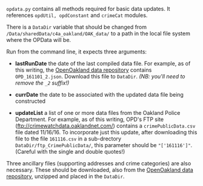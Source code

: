 `opdata.py` contains all methods required for basic data updates.  It references `opdUtil, opdConstant` and `crimeCat` modules.

There is a `DataDir` variable that should be changed from `/Data/sharedData/c4a_oakland/OAK_data/` to a path in the local file system where the OPData will be.

Run from the command line, it expects three arguments:

* **lastRunDate** the date of the last compiled data file.  For example, as of this writing,  the [OpenOakland data repository](http://data.openoakland.org/dataset/crime-reports) contains `OPD_161101_2.json`.  Download this file to `DataDir`.  *(NB: you'll need to remove the `_2` suffix!)*
	
* **currDate** the date to be associated with the updated data file being constructed
	
* **updateList** a list of one or more data files from the Oakland Police Department.  For example, as of this writing, OPD's FTP site (ftp://crimewatchdata.oaklandnet.com/) contains a `crimePublicData.csv` file dated 11/16/16.  To incorporate just this update, after downloading this file to the file `161116.csv` in a sub-drectory `DataDir/ftp_CrimePublicData/`, this parameter should be `"['161116']"`.  (Careful with the single and double quotes!)
	
Three ancillary files (supporting addresses and crime categories) are also necessary.  These should be downloaded, also from the [OpenOakland data repository](http://data.openoakland.org/dataset/crime-reports/resource/80455b8a-e225-4c27-8f6e-23c815c0243c), unzipped and placed in the `DataDir`.

